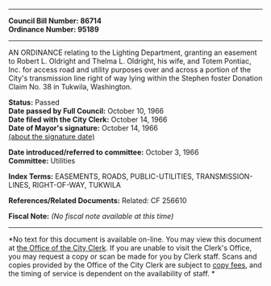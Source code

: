 * * * * *  
  
**Council Bill Number: [](#h0)[](#h2)86714**   
**Ordinance Number: 95189**  
  
* * * * *  
  
AN ORDINANCE relating to the Lighting Department, granting an easement to Robert L. Oldright and Thelma L. Oldright, his wife, and Totem Pontiac, Inc. for access road and utility purposes over and across a portion of the City's transmission line right of way lying within the Stephen foster Donation Claim No. 38 in Tukwila, Washington.  
  
**Status:** Passed   
**Date passed by Full Council:** October 10, 1966   
**Date filed with the City Clerk:** October 14, 1966   
**Date of Mayor's signature:** October 14, 1966   
[(about the signature date)](/~public/approvaldate.htm)   
  
  
**Date introduced/referred to committee:** October 3, 1966   
**Committee:** Utilities   
  
**Index Terms:** EASEMENTS, ROADS, PUBLIC-UTILITIES, TRANSMISSION-LINES, RIGHT-OF-WAY, TUKWILA  
  
**References/Related Documents:** Related: CF 256610  
  
**Fiscal Note:** *(No fiscal note available at this time)*  
  
* * * * *  
  
*No text for this document is available on-line. You may view this document at [the Office of the City Clerk](http://www.seattle.gov/leg/clerk/contactUs.htm). If you are unable to visit the Clerk's Office, you may request a copy or scan be made for you by Clerk staff. Scans and copies provided by the Office of the City Clerk are subject to [copy fees](http://clerk.seattle.gov/~public/clerkfees.htm), and the timing of service is dependent on the availability of staff. *  
  
  
